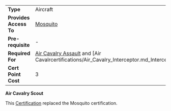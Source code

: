 |                        |                                                                                                                        |
| ---------------------- | ---------------------------------------------------------------------------------------------------------------------- |
| **Type**               | Aircraft                                                                                                               |
| **Provides Access To** | [Mosquito](../vehicles/Mosquito.md)                                                                                    |
| **Pre-requisite**      | \-                                                                                                                     |
| **Required For**       | [Air Cavalry Assault](Air_Cavalry_Assault.md) and [Air Cavalrcertifications/Air_Cavalry_Interceptor.md_Interceptor.md) |
| **Cert Point Cost**    | 3                                                                                                                      |

**Air Cavalry Scout**

This [Certification](Certification.md) replaced the Mosquito certification.
